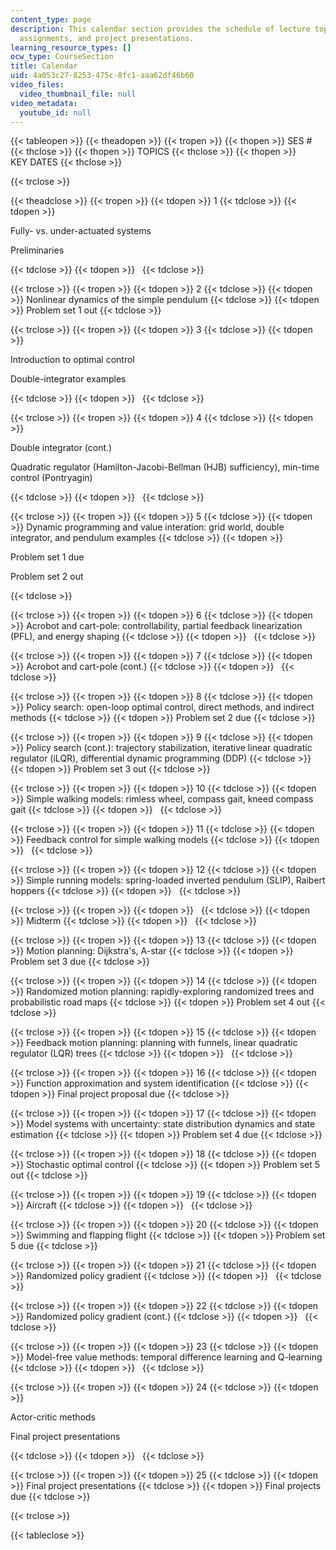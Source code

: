 ```yaml
---
content_type: page
description: This calendar section provides the schedule of lecture topics, exams,
  assignments, and project presentations.
learning_resource_types: []
ocw_type: CourseSection
title: Calendar
uid: 4a053c27-8253-475c-8fc1-aaa62df46b60
video_files:
  video_thumbnail_file: null
video_metadata:
  youtube_id: null
---
```


{{< tableopen >}}
{{< theadopen >}}
{{< tropen >}}
{{< thopen >}}
SES #
{{< thclose >}}
{{< thopen >}}
TOPICS
{{< thclose >}}
{{< thopen >}}
KEY DATES
{{< thclose >}}

{{< trclose >}}

{{< theadclose >}}
{{< tropen >}}
{{< tdopen >}}
1
{{< tdclose >}}
{{< tdopen >}}


Fully- vs. under-actuated systems

Preliminaries


{{< tdclose >}}
{{< tdopen >}}
 
{{< tdclose >}}

{{< trclose >}}
{{< tropen >}}
{{< tdopen >}}
2
{{< tdclose >}}
{{< tdopen >}}
Nonlinear dynamics of the simple pendulum
{{< tdclose >}}
{{< tdopen >}}
Problem set 1 out
{{< tdclose >}}

{{< trclose >}}
{{< tropen >}}
{{< tdopen >}}
3
{{< tdclose >}}
{{< tdopen >}}


Introduction to optimal control

Double-integrator examples


{{< tdclose >}}
{{< tdopen >}}
 
{{< tdclose >}}

{{< trclose >}}
{{< tropen >}}
{{< tdopen >}}
4
{{< tdclose >}}
{{< tdopen >}}


Double integrator (cont.)

Quadratic regulator (Hamilton-Jacobi-Bellman (HJB) sufficiency), min-time control (Pontryagin)


{{< tdclose >}}
{{< tdopen >}}
 
{{< tdclose >}}

{{< trclose >}}
{{< tropen >}}
{{< tdopen >}}
5
{{< tdclose >}}
{{< tdopen >}}
Dynamic programming and value interation: grid world, double integrator, and pendulum examples
{{< tdclose >}}
{{< tdopen >}}


Problem set 1 due

Problem set 2 out


{{< tdclose >}}

{{< trclose >}}
{{< tropen >}}
{{< tdopen >}}
6
{{< tdclose >}}
{{< tdopen >}}
Acrobot and cart-pole: controllability, partial feedback linearization (PFL), and energy shaping
{{< tdclose >}}
{{< tdopen >}}
 
{{< tdclose >}}

{{< trclose >}}
{{< tropen >}}
{{< tdopen >}}
7
{{< tdclose >}}
{{< tdopen >}}
Acrobot and cart-pole (cont.)
{{< tdclose >}}
{{< tdopen >}}
 
{{< tdclose >}}

{{< trclose >}}
{{< tropen >}}
{{< tdopen >}}
8
{{< tdclose >}}
{{< tdopen >}}
Policy search: open-loop optimal control, direct methods, and indirect methods
{{< tdclose >}}
{{< tdopen >}}
Problem set 2 due
{{< tdclose >}}

{{< trclose >}}
{{< tropen >}}
{{< tdopen >}}
9
{{< tdclose >}}
{{< tdopen >}}
Policy search (cont.): trajectory stabilization, iterative linear quadratic regulator (iLQR), differential dynamic programming (DDP)
{{< tdclose >}}
{{< tdopen >}}
Problem set 3 out
{{< tdclose >}}

{{< trclose >}}
{{< tropen >}}
{{< tdopen >}}
10
{{< tdclose >}}
{{< tdopen >}}
Simple walking models: rimless wheel, compass gait, kneed compass gait
{{< tdclose >}}
{{< tdopen >}}
 
{{< tdclose >}}

{{< trclose >}}
{{< tropen >}}
{{< tdopen >}}
11
{{< tdclose >}}
{{< tdopen >}}
Feedback control for simple walking models
{{< tdclose >}}
{{< tdopen >}}
 
{{< tdclose >}}

{{< trclose >}}
{{< tropen >}}
{{< tdopen >}}
12
{{< tdclose >}}
{{< tdopen >}}
Simple running models: spring-loaded inverted pendulum (SLIP), Raibert hoppers
{{< tdclose >}}
{{< tdopen >}}
 
{{< tdclose >}}

{{< trclose >}}
{{< tropen >}}
{{< tdopen >}}
 
{{< tdclose >}}
{{< tdopen >}}
Midterm
{{< tdclose >}}
{{< tdopen >}}
 
{{< tdclose >}}

{{< trclose >}}
{{< tropen >}}
{{< tdopen >}}
13
{{< tdclose >}}
{{< tdopen >}}
Motion planning: Dijkstra's, A-star
{{< tdclose >}}
{{< tdopen >}}
Problem set 3 due
{{< tdclose >}}

{{< trclose >}}
{{< tropen >}}
{{< tdopen >}}
14
{{< tdclose >}}
{{< tdopen >}}
Randomized motion planning: rapidly-exploring randomized trees and probabilistic road maps
{{< tdclose >}}
{{< tdopen >}}
Problem set 4 out
{{< tdclose >}}

{{< trclose >}}
{{< tropen >}}
{{< tdopen >}}
15
{{< tdclose >}}
{{< tdopen >}}
Feedback motion planning: planning with funnels, linear quadratic regulator (LQR) trees
{{< tdclose >}}
{{< tdopen >}}
 
{{< tdclose >}}

{{< trclose >}}
{{< tropen >}}
{{< tdopen >}}
16
{{< tdclose >}}
{{< tdopen >}}
Function approximation and system identification
{{< tdclose >}}
{{< tdopen >}}
Final project proposal due
{{< tdclose >}}

{{< trclose >}}
{{< tropen >}}
{{< tdopen >}}
17
{{< tdclose >}}
{{< tdopen >}}
Model systems with uncertainty: state distribution dynamics and state estimation
{{< tdclose >}}
{{< tdopen >}}
Problem set 4 due
{{< tdclose >}}

{{< trclose >}}
{{< tropen >}}
{{< tdopen >}}
18
{{< tdclose >}}
{{< tdopen >}}
Stochastic optimal control
{{< tdclose >}}
{{< tdopen >}}
Problem set 5 out
{{< tdclose >}}

{{< trclose >}}
{{< tropen >}}
{{< tdopen >}}
19
{{< tdclose >}}
{{< tdopen >}}
Aircraft
{{< tdclose >}}
{{< tdopen >}}
 
{{< tdclose >}}

{{< trclose >}}
{{< tropen >}}
{{< tdopen >}}
20
{{< tdclose >}}
{{< tdopen >}}
Swimming and flapping flight
{{< tdclose >}}
{{< tdopen >}}
Problem set 5 due
{{< tdclose >}}

{{< trclose >}}
{{< tropen >}}
{{< tdopen >}}
21
{{< tdclose >}}
{{< tdopen >}}
Randomized policy gradient
{{< tdclose >}}
{{< tdopen >}}
 
{{< tdclose >}}

{{< trclose >}}
{{< tropen >}}
{{< tdopen >}}
22
{{< tdclose >}}
{{< tdopen >}}
Randomized policy gradient (cont.)
{{< tdclose >}}
{{< tdopen >}}
 
{{< tdclose >}}

{{< trclose >}}
{{< tropen >}}
{{< tdopen >}}
23
{{< tdclose >}}
{{< tdopen >}}
Model-free value methods: temporal difference learning and Q-learning
{{< tdclose >}}
{{< tdopen >}}
 
{{< tdclose >}}

{{< trclose >}}
{{< tropen >}}
{{< tdopen >}}
24
{{< tdclose >}}
{{< tdopen >}}


Actor-critic methods

Final project presentations


{{< tdclose >}}
{{< tdopen >}}
 
{{< tdclose >}}

{{< trclose >}}
{{< tropen >}}
{{< tdopen >}}
25
{{< tdclose >}}
{{< tdopen >}}
Final project presentations
{{< tdclose >}}
{{< tdopen >}}
Final projects due
{{< tdclose >}}

{{< trclose >}}

{{< tableclose >}}